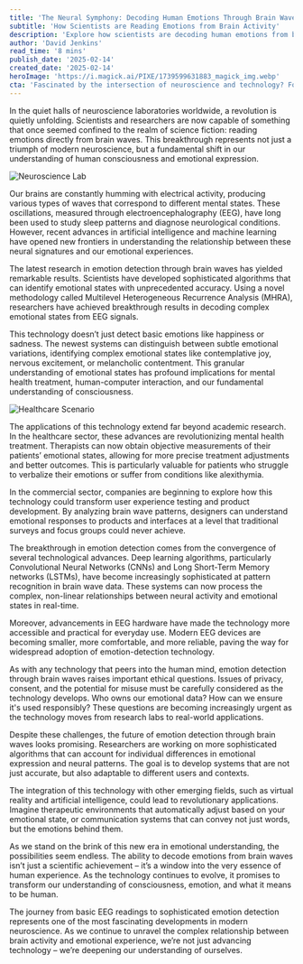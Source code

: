 ```yaml
---
title: 'The Neural Symphony: Decoding Human Emotions Through Brain Waves'
subtitle: 'How Scientists are Reading Emotions from Brain Activity'
description: 'Explore how scientists are decoding human emotions from brain waves using EEG and AI, revolutionizing mental health treatment and human-computer interaction while addressing ethical challenges.'
author: 'David Jenkins'
read_time: '8 mins'
publish_date: '2025-02-14'
created_date: '2025-02-14'
heroImage: 'https://i.magick.ai/PIXE/1739599631883_magick_img.webp'
cta: 'Fascinated by the intersection of neuroscience and technology? Follow us on LinkedIn for daily updates on groundbreaking developments in brain-computer interfaces and emotional AI.'
---
```


In the quiet halls of neuroscience laboratories worldwide, a revolution is quietly unfolding. Scientists and researchers are now capable of something that once seemed confined to the realm of science fiction: reading emotions directly from brain waves. This breakthrough represents not just a triumph of modern neuroscience, but a fundamental shift in our understanding of human consciousness and emotional expression.

![Neuroscience Lab](https://i.magick.ai/PIXE/1739599631883_magick_img.webp)

Our brains are constantly humming with electrical activity, producing various types of waves that correspond to different mental states. These oscillations, measured through electroencephalography (EEG), have long been used to study sleep patterns and diagnose neurological conditions. However, recent advances in artificial intelligence and machine learning have opened new frontiers in understanding the relationship between these neural signatures and our emotional experiences.

The latest research in emotion detection through brain waves has yielded remarkable results. Scientists have developed sophisticated algorithms that can identify emotional states with unprecedented accuracy. Using a novel methodology called Multilevel Heterogeneous Recurrence Analysis (MHRA), researchers have achieved breakthrough results in decoding complex emotional states from EEG signals.

This technology doesn’t just detect basic emotions like happiness or sadness. The newest systems can distinguish between subtle emotional variations, identifying complex emotional states like contemplative joy, nervous excitement, or melancholic contentment. This granular understanding of emotional states has profound implications for mental health treatment, human-computer interaction, and our fundamental understanding of consciousness.

![Healthcare Scenario](https://i.magick.ai/PIXE/1739599631887_magick_img.webp)

The applications of this technology extend far beyond academic research. In the healthcare sector, these advances are revolutionizing mental health treatment. Therapists can now obtain objective measurements of their patients’ emotional states, allowing for more precise treatment adjustments and better outcomes. This is particularly valuable for patients who struggle to verbalize their emotions or suffer from conditions like alexithymia.

In the commercial sector, companies are beginning to explore how this technology could transform user experience testing and product development. By analyzing brain wave patterns, designers can understand emotional responses to products and interfaces at a level that traditional surveys and focus groups could never achieve.

The breakthrough in emotion detection comes from the convergence of several technological advances. Deep learning algorithms, particularly Convolutional Neural Networks (CNNs) and Long Short-Term Memory networks (LSTMs), have become increasingly sophisticated at pattern recognition in brain wave data. These systems can now process the complex, non-linear relationships between neural activity and emotional states in real-time.

Moreover, advancements in EEG hardware have made the technology more accessible and practical for everyday use. Modern EEG devices are becoming smaller, more comfortable, and more reliable, paving the way for widespread adoption of emotion-detection technology.

As with any technology that peers into the human mind, emotion detection through brain waves raises important ethical questions. Issues of privacy, consent, and the potential for misuse must be carefully considered as the technology develops. Who owns our emotional data? How can we ensure it's used responsibly? These questions are becoming increasingly urgent as the technology moves from research labs to real-world applications.

Despite these challenges, the future of emotion detection through brain waves looks promising. Researchers are working on more sophisticated algorithms that can account for individual differences in emotional expression and neural patterns. The goal is to develop systems that are not just accurate, but also adaptable to different users and contexts.

The integration of this technology with other emerging fields, such as virtual reality and artificial intelligence, could lead to revolutionary applications. Imagine therapeutic environments that automatically adjust based on your emotional state, or communication systems that can convey not just words, but the emotions behind them.

As we stand on the brink of this new era in emotional understanding, the possibilities seem endless. The ability to decode emotions from brain waves isn’t just a scientific achievement – it’s a window into the very essence of human experience. As the technology continues to evolve, it promises to transform our understanding of consciousness, emotion, and what it means to be human.

The journey from basic EEG readings to sophisticated emotion detection represents one of the most fascinating developments in modern neuroscience. As we continue to unravel the complex relationship between brain activity and emotional experience, we’re not just advancing technology – we’re deepening our understanding of ourselves.